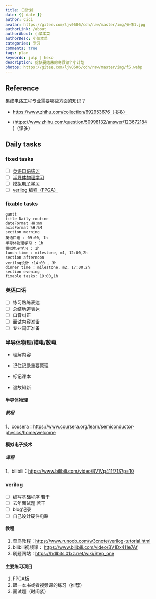 ```yaml
---
title: 日计划
date: {{ date }}
author: Cici
avatar: https://gitee.com/ljv0606/cdn/raw/master/img/头像1.jpg
authorLink: /about
authorAbout: 小菜本菜
authorDesc: 小菜本菜
categories: 学习
comments: true
tags: plan
keywords: julp | hexo
description: 给快要结束的寒假做个小计划
photos: https://gitee.com/ljv0606/cdn/raw/master/img/f5.webp
---
```




## Reference

集成电路工程专业需要哪些方面的知识？

- https://www.zhihu.com/collection/692953676（书多）

- (https://www.zhihu.com/question/50998132/answer/123672184)（课多）

## Daily tasks

### fixed tasks

- [ ] [英语口语练习](#英语口语)
- [ ] [半导体物理学习](#半导体物理)
- [ ] [模拟电子学习](#模拟电子技术)
- [ ] [verilog 编程（FPGA）](#verilog)

### fixable tasks

```mermaid
gantt 
title Daily routine 
dateFormat HH:mm
axisFormat %H:%M
section morning 
英语口语 : 09:00, 1h 
半导体物理学习 : 1h
模拟电子学习 : 1h
lunch time : milestone, m1, 12:00,2h
section afternoon 
verilog设计 :14:00 , 3h
dinner time : milestone, m2, 17:00,2h
section evening 
fixable tasks: 19:00,1h 
```

### 英语口语

- [ ] 练习熟练表达
- [ ] 总结地道表达
- [ ] 口音纠正
- [ ] 面试内容准备
- [ ] 专业词汇准备

### 半导体物理/模电/数电

- 理解内容

- 记住记录重要原理

- 标记课本

- 温故知新

#### 半导体物理

##### 教程

1、cousera：https://www.coursera.org/learn/semiconductor-physics/home/welcome

#### 模拟电子技术

##### 课程

1、bilibili：https://www.bilibili.com/video/BV1Vp411f71S?p=10

### verilog

- [ ] 编写基础程序  若干
- [ ] 去年面试题  若干
- [ ] blog记录
- [ ] 自己设计硬件电路

#### 教程

1. 菜鸟教程：https://www.runoob.com/w3cnote/verilog-tutorial.html
2. bilibili视频课： https://www.bilibili.com/video/BV1Dx411e7Af
3. 刷题网站：https://hdlbits.01xz.net/wiki/Step_one

#### 主要练习项目

1. FPGA板
2. 跟一本书或者视频课的练习（推荐）
3. 面试题（时间紧）
